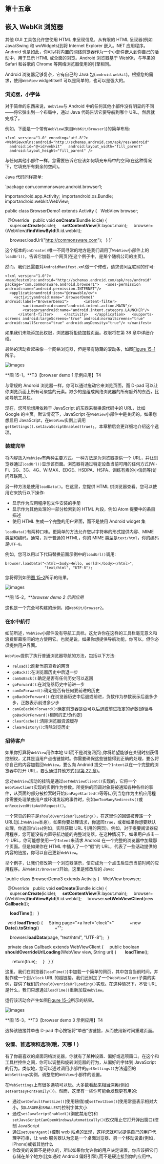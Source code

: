 ## 第十五章

## 嵌入 WebKit 浏览器

其他 GUI 工具包允许您使用 HTML 来呈现信息，从有限的 HTML 呈现器(例如 Java/Swing 和 wxWidgets)到将 Internet Explorer 嵌入。NET 应用程序。Android 也是如此，你可以将内置的网络浏览器作为一个小部件嵌入到你自己的活动中，用于显示 HTML 或全面的浏览。Android 浏览器基于 WebKit，与苹果的 Safari 和谷歌的 Chrome 等网络浏览器使用的引擎相同。

Android 浏览器足够复杂，它有自己的 Java 包(`android.webkit`)。根据您的需求，使用`WebView` widgetitself 可以是简单的，也可以是强大的。

### 浏览器，小字体

对于简单的东西来说，`WebView`与 Android 中的任何其他小部件没有明显的不同——将它弹出到一个布局中，通过 Java 代码告诉它要导航到哪个 URL，然后就完成了。

例如，下面是一个带有`WebView`(来自`WebKit/Browser1`)的简单布局:

`<?xml version="1.0" encoding="utf-8"?>
<WebViewxmlns:android="http://schemas.android.com/apk/res/android"
  android:id="@+id/webkit"
  android:layout_width="fill_parent"
  android:layout_height="fill_parent"
/>`

与任何其他小部件一样，您需要告诉它应该如何填充布局中的空间(在这种情况下，它填充所有剩余的空间)。

Java 代码同样简单:

`package com.commonsware.android.browser1;

importandroid.app.Activity;` `importandroid.os.Bundle;
importandroid.webkit.WebView;

public class BrowserDemo1 extends Activity {
  WebView browser;

  @Override
  public void **onCreate**(Bundle icicle) {
    super.**onCreate**(icicle);
    **setContentView**(R.layout.main);
    browser=(WebView)**findViewById**(R.id.webkit);

    browser.loadUrl("http://commonsware.com");
  }
}`

这个版本的`onCreate()`唯一不同寻常的地方是我们调用了`WebView`小部件上的`loadUrl()`，告诉它加载一个网页(在这个例子中，是某个随机公司的主页)。

然而，我们还需要对`AndroidManifest.xml`做一个修改，请求访问互联网的许可:

`<?xml version="1.0"?>
<manifestxmlns:android="http://schemas.android.com/apk/res/android"
package="com.commonsware.android.browser1">
  <uses-permission android:name="android.permission.INTERNET"/>
  <applicationandroid:icon="@drawable/cw">
    <activityandroid:name=".BrowserDemo1" android:label="BrowserDemo1">
      <intent-filter>
        <actionandroid:name="android.intent.action.MAIN"/>
        <categoryandroid:name="android.intent.category.LAUNCHER"/>
      </intent-filter>
    </activity>
  </application>
  <supports-screens android:largeScreens="true"
android:normalScreens="true" android:smallScreens="true" android:anyDensity="true"/>
</manifest>`

如果我们未能添加此权限，浏览器将拒绝加载页面。权限将在第 38 章中详细介绍。

最终的活动看起来像一个网络浏览器，但是带有隐藏的滚动条，如图[Figure 15–1](#fig_15_1)所示。

![images](images/1501.jpg)

**图 15–1。**T3【browser demo 1 示例应用】T4

与常规的 Android 浏览器一样，你可以通过拖动它来浏览页面，而 D-pad 可以让你浏览页面上所有可聚焦的元素。缺少的是组成网络浏览器的所有额外的东西，比如导航工具栏。

现在，您可能想用依赖于 JavaScript 的东西来替换源代码中的 URL，比如 Google 的主页。默认情况下，JavaScript 在`WebView`小部件中是关闭的。如果您想启用 JavaScript，在`WebView`实例上调用`getSettings().setJavaScriptEnabled(true);`。本章稍后会更详细地介绍这个选项。

### 装载完毕

将内容放入`WebView`有两种主要方式。一种方法是为浏览器提供一个 URL，并让浏览器通过`loadUrl()`显示该页面。浏览器将通过特定设备当前可用的任何方式(Wi-Fi、2G、3G、4G、WiMAX、EDGE、HSDPA、HSPA、训练有素的小信鸽等)访问互联网。).

另一种方法是使用`loadData()`。在这里，您提供 HTML 供浏览器查看。您可以使用它来执行以下操作:

*   显示作为应用程序包文件安装的手册
*   显示作为其他处理的一部分检索到的 HTML 片段，例如 Atom 提要中的条目描述
*   使用 HTML 生成一个完整的用户界面，而不是使用 Android widget 集

`loadData()`有两种口味。更简单的方法允许您以字符串的形式提供内容、MIME 类型和编码。通常，对于普通的 HTML，你的 MIME 类型是`text/html`，你的编码是`UTF-8`。

例如，您可以用以下代码替换前面示例中的`loadUrl()`调用:

`browser.loadData("<html><body>Hello, world!</body></html>",
                  "text/html", "UTF-8");`

您将得到如图[图 15–2](#fig_15_2)所示的结果。

![images](images/1502.jpg)

**图 15–2。***browser demo 2 示例应用*

这也是一个完全可构建的示例，如`WebKit/Browser2`。

### 在水中航行

如前所述，`WebView`小部件没有导航工具栏。这允许你在这样的工具栏毫无意义和浪费屏幕空间的地方使用它。也就是说，如果你想提供导航功能，你可以，但你必须提供用户界面。

`WebView`提供了执行普通浏览器导航的方法，包括以下方法:

*   `reload()`:刷新当前查看的网页
*   `goBack()`:在浏览器历史中后退一步
*   `canGoBack()`:确定是否有任何历史可以返回
*   `goForward()`:在浏览器历史中前进一步
*   `canGoForward()`:确定是否有任何要前进的历史
*   `goBackOrForward()`:在浏览器历史中后退或前进，负数作为参数表示后退多少步，正数表示前进多少步
*   `canGoBackOrForward()`:确定浏览器是否可以后退或前进指定的步数(遵循与`goBackOrForward()`相同的正/负约定)
*   `clearCache()`:清除浏览器资源缓存
*   `clearHistory()`:清除浏览历史

### 招待客户

如果你打算将`WebView`用作本地 UI(而不是浏览网页),你将希望能够在关键时刻获得控制权，尤其是当用户点击链接时。你需要确保这些链接得到正确的处理，要么将你自己的内容加载回`WebView`，要么向 Android 提交一个`Intent`以在一个完整的浏览器中打开 URL，要么通过其他方式(见[第 22 章](22.html#ch22))。

您对`WebView`活动的挂钩是通过`setWebViewClient()`实现的，它将一个`WebViewClient`实现的实例作为参数。所提供的回调对象将被通知各种各样的事件，从页面的部分被检索时开始(`onPageStarted()`等等)。)到当您作为主机应用程序需要处理某些用户或环境发起的事件时，例如`onTooManyRedirects()`或`onReceivedHttpAuthRequest()`。

一个常见的钩子是`shouldOverrideUrlLoading()`，在这里你的回调被传递一个 URL(加上`WebView`本身)，如果你要处理请求，你返回`true`，或者如果你想要默认处理，你返回`false`(例如，实际获取 URL 引用的网页)。例如，对于提要阅读器应用程序，您可能没有内置导航功能的完整浏览器。在这种情况下，如果用户点击一个 URL，你可能想使用一个`Intent`来请求 Android 在一个完整的浏览器中加载那个页面。但是如果你在 HTML 中插入了一个“假”的 URL，代表了一些活动提供的内容的链接，你可以自己更新`WebView`。

举个例子，让我们修改第一个浏览器演示，使它成为一个点击后显示当前时间的应用程序。从`WebKit/Browser3`开始，这里是修改后的 Java:

`public class BrowserDemo3 extends Activity {
  WebView browser;

  @Override
  public void **onCreate**(Bundle icicle) {
    super.**onCreate**(icicle);
    **setContentView**(R.layout.main);
    browser=(WebView)**findViewById**(R.id.webkit);
    browser.**setWebViewClient**(new **Callback**());

    **loadTime**();
  }

  void **loadTime**() {
    String page="<html><body><a href=\"clock\">"
            +new **Date**().**toString**()
            +"</a></body></html>";

    browser.**loadData**(page, "text/html", "UTF-8");
  }

  private class Callback extends WebViewClient {
    public boolean **shouldOverrideUrlLoading**(WebView view, String url) {
      **loadTime**();

      return(true);
    }
  }
}`

这里，我们在浏览器(`loadTime()`)中加载一个简单的网页，其中包含当前时间，并制作成一个到`/clock` URL 的超链接。我们还附加了一个`WebViewClient`子类的实例，提供了我们的`shouldOverrideUrlLoading()`实现。在这种情况下，不管 URL 是什么，我们只想通过`loadTime()`重新加载`WebView`。

运行该活动会产生如图[Figure 15–3](#fig_15_3)所示的结果。

![images](images/1503.jpg)

**图 15–3。**T3【browser demo 3 示例应用】T4

选择该链接并单击 D-pad 中心按钮将“单击”该链接，从而使用新时间重建页面。

### 设置、首选项和选项(哦，天哪！)

有了你最喜欢的桌面网络浏览器，你就有了某种设置、偏好或选项窗口。在这个和工具栏控件之间，你可以调整和旋转浏览器的行为，从偏好的字体到 JavaScript 的行为。类似地，您可以通过调用小部件的`getSettings()`方法返回的`WebSettings`实例，调整您的`WebView`小部件的设置。

在`WebSettings`上有很多选项可以玩。大多数看起来相当深奥(例如`setFantasyFontFamily()`)。然而，这里有一些你可能会发现更有用的:

*   通过`setDefaultFontSize()`(使用磅值)或`setTextZoom()`(使用常量表示相对大小，如`LARGER`和`SMALLEST`)控制字体大小
*   通过`setJavaScriptEnabled()`(彻底禁用它)和`setJavaScriptCanOpenWindowsAutomatically()`(仅仅阻止它打开弹出窗口)控制 JavaScript
*   通过`setUserAgent()`控制 web 站点的呈现，这样您就可以提供自己的用户代理字符串，让 web 服务器认为您是一个桌面浏览器、另一个移动设备(例如，iPhone)或者其他什么
*   你改变的设置不是持久的，所以如果你允许你的用户决定设置，你应该把它们存储在某个地方(比如通过 Android 偏好引擎),而不是硬连接到你的应用中。
